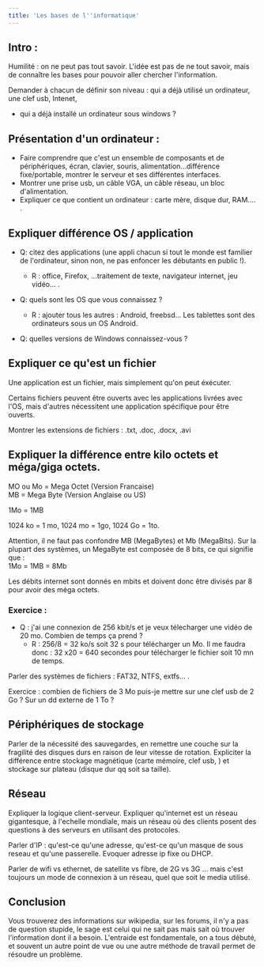 ```yaml
---
title: 'Les bases de l''informatique'
---
```


## Intro :

Humilité : on ne peut pas tout savoir. L'idée est pas de ne tout savoir, mais de connaître les bases pour pouvoir aller chercher l'information.

Demander à chacun de définir son niveau : qui a déjà utilisé un ordinateur, une clef usb, Intenet,

* qui a déjà installé un ordinateur sous windows ?

## Présentation d'un ordinateur :

* Faire comprendre que c'est un ensemble de composants et de périphériques, écran, clavier, souris, alimentation...différence fixe/portable, montrer le serveur et ses différentes interfaces. 
* Montrer une prise usb, un câble VGA, un câble réseau, un bloc d'alimentation. 
* Expliquer ce que contient un ordinateur : carte mère, disque dur, RAM.... .

## Expliquer différence OS / application

* Q: citez des applications \(une appli chacun si tout le monde est familier de l'ordinateur, sinon non, ne pas enfoncer les débutants en public !\).

  * R : office, Firefox, ...traitement de texte, navigateur internet, jeu vidéo... . 

* Q: quels sont les OS que vous connaissez ?

  * R : ajouter tous les autres : Android, freebsd... Les tablettes sont des ordinateurs sous un OS Android. 

* Q: quelles versions de Windows connaissez-vous ?


## Expliquer ce qu'est un fichier

Une application est un fichier, mais simplement qu'on peut éxécuter.

Certains fichiers peuvent être ouverts avec les applications livrées avec l'OS, mais d'autres nécessitent une application spécifique pour être ouverts.

Montrer les extensions de fichiers : .txt, .doc, .docx, .avi

## Expliquer la différence entre kilo octets et méga/giga octets.

MO ou Mo = Mega Octet \(Version Francaise\)  
MB = Mega Byte \(Version Anglaise ou US\)

1Mo = 1MB

1024 ko = 1 mo, 1024 mo = 1go, 1024 Go = 1to.

Attention, il ne faut pas confondre MB \(MegaBytes\) et Mb \(MegaBits\). Sur la plupart des systèmes, un MegaByte est composée de 8 bits, ce qui signifie que :  
1Mo = 1MB = 8Mb

Les débits internet sont donnés en mbits et doivent donc être divisés par 8 pour avoir des méga octets.

### Exercice :

* Q : j'ai une connexion de 256 kbit/s et je veux télecharger une vidéo de 20 mo. Combien de temps ça prend ? 
  * R : 256/8 = 32 ko/s soit 32 s pour télécharger un Mo. Il me faudra donc : 32 x20 = 640 secondes pour télécharger le fichier soit 10 mn de temps. 


Parler des systèmes de fichiers : FAT32, NTFS, extfs... .

Exercice : combien de fichiers de 3 Mo puis-je mettre sur une clef usb de 2 Go ? Sur un dd externe de 1 To ?

## Périphériques de stockage

Parler de la nécessité des sauvegardes, en remettre une couche sur la fragilité des disques durs en raison de leur vitesse de rotation. Expliciter la différence entre stockage magnétique \(carte mémoire, clef usb, \) et stockage sur plateau \(disque dur qq soit sa taille\).

## Réseau

Expliquer la logique client-serveur. Expliquer qu'internet est un réseau gigantesque, à l'echelle mondiale, mais un réseau où des clients posent des questions à des serveurs en utilisant des protocoles.

Parler d'IP : qu'est-ce qu'une adresse, qu'est-ce qu'un masque de sous reseau et qu'une passerelle. Evoquer adresse ip fixe ou DHCP.

Parler de wifi vs ethernet, de satellite vs fibre, de 2G vs 3G ... mais c'est toujours un mode de connexion à un réseau, quel que soit le media utilisé.

## Conclusion

Vous trouverez des informations sur wikipedia, sur les forums, il n'y a pas de question stupide, le sage est celui qui ne sait pas mais sait où trouver l'information dont il a besoin. L'entraide est fondamentale, on a tous débuté, et souvent un autre point de vue ou une autre méthode de travail permet de résoudre un problème.

